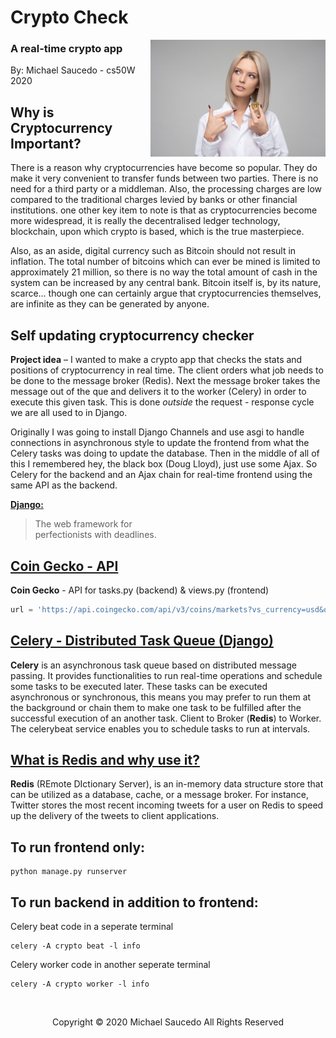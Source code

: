 # Crypto Check

 <img src="positions/static/positions/images/crypto_gal.jpg" width="280" align="right">

### A real-time crypto app
 
By: Michael Saucedo - cs50W 2020

## Why is Cryptocurrency Important? 
There is a reason why cryptocurrencies have become so popular. They do make it very convenient to transfer funds between two parties. There is no need for a third party or a middleman. Also, the processing charges are low compared to the traditional charges levied by banks or other financial institutions. one other key item to note is that as cryptocurrencies become more widespread, it is really the decentralised ledger technology, blockchain, upon which crypto is based, which is the true masterpiece.

Also, as an aside, digital currency such as Bitcoin should not result in inflation. The total number of bitcoins which can ever be mined is limited to approximately 21 million, so there is no way the total amount of cash in the system can be increased by any central bank. Bitcoin itself is, by its nature, scarce… though one can certainly argue that cryptocurrencies themselves, are infinite as they can be generated by anyone.

## Self updating cryptocurrency checker
**Project idea** – I wanted to make a crypto app that checks the stats and positions of cryptocurrency in real time. The client orders what job needs to be done to the message broker (Redis). Next the message broker takes the message out of the que and delivers it to the worker (Celery) in order to execute this given task. This is done *outside* the request - response cycle we are all used to in Django. 

Originally I was going to install Django Channels and use asgi to handle connections in asynchronous style to update the frontend from what the Celery tasks was doing to update the database. Then in the middle of all of this I remembered hey, the black box (Doug Lloyd), just use some Ajax. So Celery for the backend and an Ajax chain for real-time frontend using the same API as the backend.

**[Django:](https://www.djangoproject.com/)**
> The web framework for  
> perfectionists with deadlines.

## [Coin Gecko - API](https://www.coingecko.com/en/api)

**Coin Gecko** - API for tasks.py (backend) & views.py (frontend)
```js
url = 'https://api.coingecko.com/api/v3/coins/markets?vs_currency=usd&order=market_cap_desc&per_page=100&page=1&sparkline=false'
```

## [Celery - Distributed Task Queue (Django)](https://docs.celeryproject.org/en/stable/django/index.html)

**Celery** is an asynchronous task queue based on distributed message passing. It provides functionalities to run real-time operations and schedule some tasks to be executed later. These tasks can be executed asynchronous or synchronous, this means you may prefer to run them at the background or chain them to make one task to be fulfilled after the successful execution of an another task. Client to Broker (**Redis**) to Worker. The celerybeat service enables you to schedule tasks to run at intervals.

## [What is Redis and why use it?](https://redis.io/)
**Redis** (REmote DIctionary Server), is an in-memory data structure store that can be utilized as a database, cache, or a message broker. For instance, Twitter stores the most recent incoming tweets for a user on Redis to speed up the delivery of the tweets to client applications.

## To run frontend only:
```
python manage.py runserver
```
## To run backend in addition to frontend:
Celery beat code in a seperate terminal
```
celery -A crypto beat -l info
```

Celery worker code in another seperate terminal
```
celery -A crypto worker -l info
```


<br>
<p style="text-align: center"> Copyright &copy; 2020 Michael Saucedo All Rights Reserved</p>

